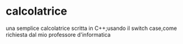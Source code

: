 # calcolatrice
una semplice calcolatrice scritta in C++;usando il switch case,come richiesta dal mio professore d'informatica
